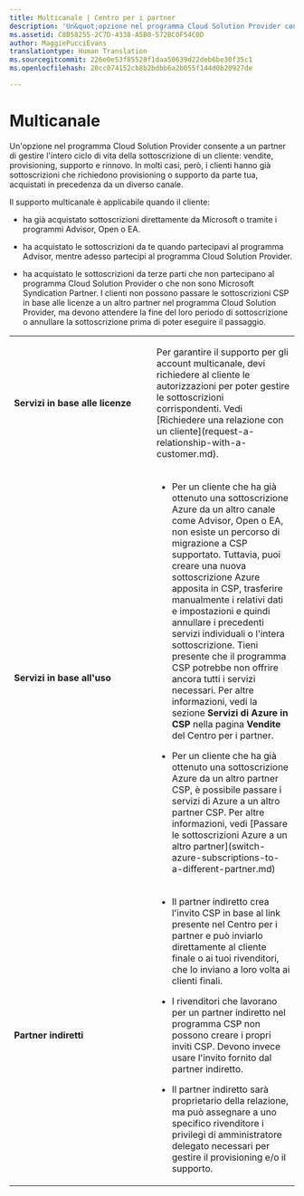 ```yaml
---
title: Multicanale | Centro per i partner
description: 'Un&quot;opzione nel programma Cloud Solution Provider consente di gestire l&quot;intero ciclo di vita della sottoscrizione: vendite, provisioning, supporto e rinnovo.'
ms.assetid: C8B58255-2C7D-4338-A5B0-572BC0F54C0D
author: MaggiePucciEvans
translationtype: Human Translation
ms.sourcegitcommit: 226e0e53f85528f1daa50639d22deb6be30f35c1
ms.openlocfilehash: 20cc074152cb8b2bdbb6a2b055f144d0b20927de

---
```


# Multicanale


Un'opzione nel programma Cloud Solution Provider consente a un partner di gestire l'intero ciclo di vita della sottoscrizione di un cliente: vendite, provisioning, supporto e rinnovo. In molti casi, però, i clienti hanno già sottoscrizioni che richiedono provisioning o supporto da parte tua, acquistati in precedenza da un diverso canale.

Il supporto multicanale è applicabile quando il cliente:

-   ha già acquistato sottoscrizioni direttamente da Microsoft o tramite i programmi Advisor, Open o EA.

-   ha acquistato le sottoscrizioni da te quando partecipavi al programma Advisor, mentre adesso partecipi al programma Cloud Solution Provider.

-   ha acquistato le sottoscrizioni da terze parti che non partecipano al programma Cloud Solution Provider o che non sono Microsoft Syndication Partner. I clienti non possono passare le sottoscrizioni CSP in base alle licenze a un altro partner nel programma Cloud Solution Provider, ma devono attendere la fine del loro periodo di sottoscrizione o annullare la sottoscrizione prima di poter eseguire il passaggio.

<table>
<colgroup>
<col width="50%" />
<col width="50%" />
</colgroup>
<tbody>
<tr class="odd">
<td><p><strong>Servizi in base alle licenze</strong></p></td>
<td><p>Per garantire il supporto per gli account multicanale, devi richiedere al cliente le autorizzazioni per poter gestire le sottoscrizioni corrispondenti. Vedi [Richiedere una relazione con un cliente](request-a-relationship-with-a-customer.md).</p></td>
</tr>
<tr class="even">
<td><p><strong>Servizi in base all'uso</strong></p></td>
<td><ul>
<li><p>Per un cliente che ha già ottenuto una sottoscrizione Azure da un altro canale come Advisor, Open o EA, non esiste un percorso di migrazione a CSP supportato. Tuttavia, puoi creare una nuova sottoscrizione Azure apposita in CSP, trasferire manualmente i relativi dati e impostazioni e quindi annullare i precedenti servizi individuali o l'intera sottoscrizione. Tieni presente che il programma CSP potrebbe non offrire ancora tutti i servizi necessari. Per altre informazioni, vedi la sezione <strong>Servizi di Azure in CSP</strong> nella pagina <strong>Vendite</strong> del Centro per i partner.</p></li>
<li><p>Per un cliente che ha già ottenuto una sottoscrizione Azure da un altro partner CSP, è possibile passare i servizi di Azure a un altro partner CSP. Per altre informazioni, vedi [Passare le sottoscrizioni Azure a un altro partner](switch-azure-subscriptions-to-a-different-partner.md)</p></li>
</ul></td>
</tr>
<tr class="odd">
<td><p><strong>Partner indiretti</strong></p></td>
<td><ul>
<li><p>Il partner indiretto crea l'invito CSP in base al link presente nel Centro per i partner e può inviarlo direttamente al cliente finale o ai tuoi rivenditori, che lo inviano a loro volta ai clienti finali.</p></li>
<li><p>I rivenditori che lavorano per un partner indiretto nel programma CSP non possono creare i propri inviti CSP. Devono invece usare l'invito fornito dal partner indiretto.</p></li>
<li><p>Il partner indiretto sarà proprietario della relazione, ma può assegnare a uno specifico rivenditore i privilegi di amministratore delegato necessari per gestire il provisioning e/o il supporto.</p></li>
</ul></td>
</tr>
</tbody>
</table>

 

 

 






<!--HONumber=Nov16_HO4-->


